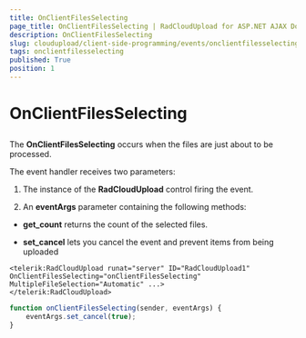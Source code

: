 ```yaml
---
title: OnClientFilesSelecting
page_title: OnClientFilesSelecting | RadCloudUpload for ASP.NET AJAX Documentation
description: OnClientFilesSelecting
slug: cloudupload/client-side-programming/events/onclientfilesselecting
tags: onclientfilesselecting
published: True
position: 1
---
```


# OnClientFilesSelecting



## 

The **OnClientFilesSelecting** occurs when the files are just about to be processed.

The event handler receives two parameters:

1. The instance of the **RadCloudUpload** control firing the event.

1. An **eventArgs** parameter containing the following methods:

* **get_count** returns the count of the selected files.

* **set_cancel** lets you cancel the event and prevent items from being uploaded

````ASPNET
<telerik:RadCloudUpload runat="server" ID="RadCloudUpload1" OnClientFilesSelecting="onClientFilesSelecting" MultipleFileSelection="Automatic" ...>
</telerik:RadCloudUpload>
````



````JavaScript
function onClientFilesSelecting(sender, eventArgs) {
	eventArgs.set_cancel(true);
}
````



